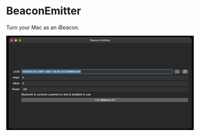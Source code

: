 BeaconEmitter
=============

Turn your Mac as an iBeacon.

<p align="center" >
  <img src="assets/BeaconEmitter.png" alt="BeaconEmitter" title="BeaconEmitter">
</p>
